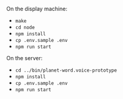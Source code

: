 
On the display machine:

* `make`
* `cd node`
* `npm install`
* `cp .env.sample .env`
* `npm run start`

On the server:

* `cd ../bin/planet-word.voice-prototype`
* `npm install`
* `cp .env.sample .env`
* `npm run start`

